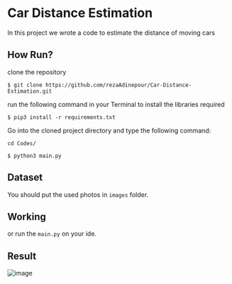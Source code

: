 # Car Distance Estimation
In this project we wrote a code to estimate the distance of moving cars


## How Run?
clone the repository
```
$ git clone https://github.com/rezaAdinepour/Car-Distance-Estimation.git
```
run the following command in your Terminal to install the libraries required
```
$ pip3 install -r requirements.txt
```
Go into the cloned project directory and type the following command:
```
cd Codes/
```
```
$ python3 main.py
```

## Dataset
You should put the used photos in <code>images</code> folder.

## Working

or run the <code>main.py</code> on your ide.

## Result
![image](Result/1.png)
